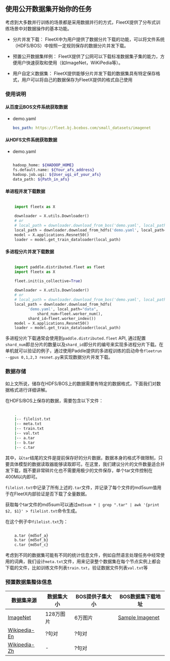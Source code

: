 ## 使用公开数据集开始你的任务

考虑到大多数并行训练的场景都是采用数据并行的方式，FleetX提供了分布式训练场景中对数据操作的基本功能。

- 分片并发下载：
FleetX中为用户提供了数据分片下载的功能，可以将文件系统（HDFS/BOS）中按照一定规则保存的数据分片并发下载。

- 预置公开数据集样例：
FleetX提供了公网可以下载标准数据集子集的能力，方便用户快速获取和使用（如ImageNet，WiKiPedia等）。

- 用户自定义数据集：
FleetX提供能够分片并发下载的数据集具有特定保存格式，用户可以将自己的数据保存为FleetX提供的格式自己使用

### 使用说明

#### 从百度云BOS文件系统获取数据

- demo.yaml
  ``` yaml
  bos_path: https://fleet.bj.bcebos.com/small_datasets/imagenet
  ```
  
#### 从HDFS文件系统获取数据

- demo.yaml
  ``` sh

  hadoop_home: ${HADOOP_HOME}
  fs.default.name: ${Your_afs_address}
  hadoop.job.ugi: ${User_ugi_of_your_afs}
  data_path: ${Path_in_afs}
  
  ```

#### 单进程并发下载数据

  ``` python

      import fleetx as X
      
      downloader = X.utils.Downloader()
      # or
      # local_path = downloader.download_from_bos('demo.yaml', local_path="data")
      local_path = downloader.download_from_hdfs('demo.yaml', local_path="data")
      model = X.applications.Resnet50()
      loader = model.get_train_dataloader(local_path)

  ```      

#### 多进程分片并发下载数据

  ``` python

      import paddle.distributed.fleet as fleet
      import fleetx as X

      fleet.init(is_collective=True)
      
      downloader = X.utils.Downloader()
      #	or
      #	local_path = downloader.download_from_bos('demo.yaml', local_path="data")
      local_path = downloader.download_from_hdfs(
			'demo.yaml', local_path="data",
     		 	shard_num=fleet.worker_num(),
		 	shard_id=fleet.worker_index())
      model = X.applications.Resnet50()
      loader = model.get_train_dataloader(local_path)

   ```
      
   多进程分片下载通常会使用到`paddle.distributed.fleet` API, 通过配置`shard_num`即总分片的数量以及`shard_id`即分片的编号来实现多进程分片下载。在单机就可以验证的例子，通过使用Paddle提供的多进程训练的启动命令`fleetrun --gpus 0,1,2,3 resnet.py`来实现数据分片并发下载。


### 数据存储

如上文所说，储存在HDFS/BOS上的数据需要有特定的数据格式，下面我们对数据格式进行详细讲解。

在HDFS/BOS上保存的数据，需要包含以下文件：

``` sh

    .
    |-- filelist.txt
    |-- meta.txt
    |-- train.txt
    |-- val.txt
    |-- a.tar
    |-- b.tar
    |-- c.tar

```

其中，以`tar`结尾的文件是提前保存好的分片数据，数据本身的格式不做限制，只要具体模型的数据读取器能够读取即可。在这里，我们建议分片的文件数量适合并发下载，既不要非常碎片化也不需要用极少的文件保存，单个tar文件控制在400M以内即可。

`filelist.txt`中记录了所有上述的`.tar`文件，并记录了每个文件的md5sum值用于在FleetX内部验证是否下载了全量数据。

获取每个tar文件的md5sum可以通过`md5sum * | grep ".tar" | awk '{print $2, $1}' > filelist.txt`命令生成。

在这个例子中`filelist.txt`为：

``` sh

    a.tar {md5of_a}
    b.tar {md5of_b}
    c.tar {md5of_c}

```    

考虑到不同的数据集可能有不同的统计信息文件，例如自然语言处理任务中经常使用的词典，我们设计`meta.txt`文件，用来记录整个数据集在每个节点实例上都会下载的文件，比如训练文件列表`train.txt`，验证数据文件列表`val.txt`等


### 预置数据集整体信息

|  数据集来源 | 数据集大小 | BOS提供子集大小 | BOS数据集下载地址 | 
|  ----  | ----  | ---- | ---- |
|  [ImageNet](http://www.image-net.org/) | 128万图片 | 6万图片 | [Sample Imagenet](https://fleet.bj.bcebos.com/small_datasets/imagenet) |
|  [Wikipedia-En]() | ?句对 | ?句对 | |
| [Wikipedia-Zh]() | - | ?句对 | |
